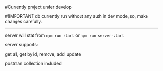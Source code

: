#Currently project under develop

#!IMPORTANT
db currently run without any auth in dev mode, so, make changes carefully.

___________________________________

server will stat from `npm run start` or `npm run server-start`

server supports:

get all, get by id, remove, add, update

postman collection included